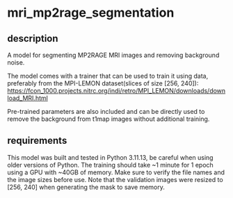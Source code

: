 # mri_mp2rage_segmentation

## description
A model for segmenting MP2RAGE MRI images and removing background noise.

The model comes with a trainer that can be used to train it using data, preferably from the MPI-LEMON dataset(slices of size [256, 240]):
https://fcon_1000.projects.nitrc.org/indi/retro/MPI_LEMON/downloads/download_MRI.html

Pre-trained parameters are also included and can be directly used to remove the background from t1map images without additional training.

## requirements
This model was built and tested in Python 3.11.13, be careful when using older versions of Python. 
The training should take ~1 minute for 1 epoch using a GPU with ~40GB of memory. 
Make sure to verify the file names and the image sizes before use. 
Note that the validation images were resized to [256, 240] when generating the mask to save memory. 
